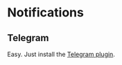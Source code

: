 # Notifications

## Telegram
Easy. Just install the [Telegram plugin](https://github.com/dbochicchio/vera-Telegram).